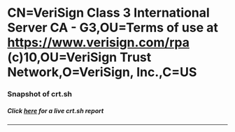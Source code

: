 # CN=VeriSign Class 3 International Server CA - G3,OU=Terms of use at https://www.verisign.com/rpa (c)10,OU=VeriSign Trust Network,O=VeriSign\, Inc.,C=US
### Snapshot of crt.sh
##### Click [here](https://crt.sh/?q=Serial_7D62B48FF562F2F3568375401A3734DB) for a live crt.sh report

---
